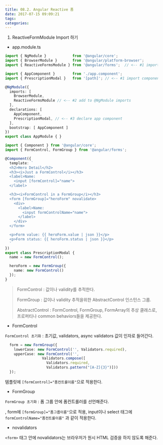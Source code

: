 ```yaml
---
title: 08.2. Angular Reactive 폼
date: 2017-07-15 09:09:21
tags:
categories:
---
```


1. ReactiveFormModule Import 하기

- app.module.ts

````typescript
import { NgModule }            from '@angular/core';
import { BrowserModule }       from '@angular/platform-browser';
import { ReactiveFormsModule } from '@angular/forms';  // <-- #1 import module

import { AppComponent }        from './app.component';
import { PrescriptionModal }   from '[path]'; // <-- #1 import component

@NgModule({
  imports: [
    BrowserModule,
    ReactiveFormsModule // <-- #2 add to @NgModule imports
  ],
  declarations: [
    AppComponent,
    PrescriptionModal, // <-- #3 declare app component
  ],
  bootstrap: [ AppComponent ]
})
export class AppModule { }
````



````typescript
import { Component } from '@angular/core';
import { FormControl, FormGroup } from '@angular/forms';

@Component({
  template: `
  <h2>Hero Detail</h2>
  <h3><i>Just a FormControl</i></h3>
  <label>Name:
    <input [formControl]="name">
  </label>

  <h3><i>FormControl in a FormGroup</i></h3>
  <form [formGroup]="heroForm" novalidate>
    <div>
      <label>Name:
        <input formControlName="name">
      </label>
    </div>
  </form>

  <p>Form value: {{ heroForm.value | json }}</p>
  <p>Form status: {{ heroForm.status | json }}</p>
  `
})
export class PrescriptionModal {
  name = new FormControl();

  heroForm = new FormGroup({
    name: new FormControl()
  });
}
````

> FormControl : 값이나 validity를 추적한다.
>
> FormGroup : 값이나 validity 추적을위한 AbstractControl 인스턴스 그룹.
>
> AbstractControl : FormControl, FormGroup, FormArray의 추상 클래스로, 프로퍼티나 common behaviors들을 제공한다.

- FormControl

`FormControl 초기화` : 초기값, validators, async validators 값이 인자로 들어간다.

````typescript
  form = new FormGroup({
    lowerCase: new FormControl('', Validators.required),
    upperCase: new FormControl('',
                 Validators.compose([
                   Validators.required,
                   Validators.pattern("[A-Z]{3}")]))
  });
````

템플릿에 `[formControl]="폼컨트롤이름"`으로 적용한다.

- FormGroup

`FormGroup 초기화`  : 폼 그룹 안에 폼컨트롤러를 선언해준다.

, form에 `[formGroup]="폼그룹이름"`으로 적용, input이나 select 태그에 `formControlName="폼컨트롤이름"` 과 같이 적용한다.

- novalidators

`<form>` 태그 안에 novalidators는 브라우저가 원시 HTML 검증을 하지 않도록 해준다.



